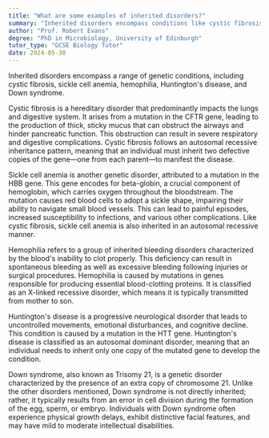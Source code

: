```yaml
---
title: "What are some examples of inherited disorders?"
summary: "Inherited disorders encompass conditions like cystic fibrosis, sickle cell anemia, hemophilia, Huntington's disease, and Down's syndrome, each affecting individuals through genetic transmission."
author: "Prof. Robert Evans"
degree: "PhD in Microbiology, University of Edinburgh"
tutor_type: "GCSE Biology Tutor"
date: 2024-05-30
---
```


Inherited disorders encompass a range of genetic conditions, including cystic fibrosis, sickle cell anemia, hemophilia, Huntington's disease, and Down syndrome.

Cystic fibrosis is a hereditary disorder that predominantly impacts the lungs and digestive system. It arises from a mutation in the CFTR gene, leading to the production of thick, sticky mucus that can obstruct the airways and hinder pancreatic function. This obstruction can result in severe respiratory and digestive complications. Cystic fibrosis follows an autosomal recessive inheritance pattern, meaning that an individual must inherit two defective copies of the gene—one from each parent—to manifest the disease.

Sickle cell anemia is another genetic disorder, attributed to a mutation in the HBB gene. This gene encodes for beta-globin, a crucial component of hemoglobin, which carries oxygen throughout the bloodstream. The mutation causes red blood cells to adopt a sickle shape, impairing their ability to navigate small blood vessels. This can lead to painful episodes, increased susceptibility to infections, and various other complications. Like cystic fibrosis, sickle cell anemia is also inherited in an autosomal recessive manner.

Hemophilia refers to a group of inherited bleeding disorders characterized by the blood's inability to clot properly. This deficiency can result in spontaneous bleeding as well as excessive bleeding following injuries or surgical procedures. Hemophilia is caused by mutations in genes responsible for producing essential blood-clotting proteins. It is classified as an X-linked recessive disorder, which means it is typically transmitted from mother to son.

Huntington's disease is a progressive neurological disorder that leads to uncontrolled movements, emotional disturbances, and cognitive decline. This condition is caused by a mutation in the HTT gene. Huntington's disease is classified as an autosomal dominant disorder, meaning that an individual needs to inherit only one copy of the mutated gene to develop the condition.

Down syndrome, also known as Trisomy 21, is a genetic disorder characterized by the presence of an extra copy of chromosome 21. Unlike the other disorders mentioned, Down syndrome is not directly inherited; rather, it typically results from an error in cell division during the formation of the egg, sperm, or embryo. Individuals with Down syndrome often experience physical growth delays, exhibit distinctive facial features, and may have mild to moderate intellectual disabilities.
    